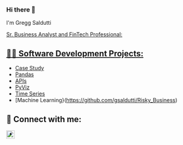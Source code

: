 ### Hi there 👋

I'm Gregg Saldutti<br/><a href="https://https://github.com/gsaldutti">
  
Sr. Business Analyst and FinTech Professional: 
<a href="https://www.linkedin.com/in/greggsaldutti-1701501//">
  
  <h2>👨‍💻 Software Development Projects:</h2>
  
  
  - [Case Study](https://https://github.com/gsaldutti/NICE-ACTIMIZE)
  - [Pandas](https://github.com/gsaldutti/Whale-Portfolio)
  - [APIs](https://github.com/gsaldutti/Financial-Planner)
  - [PyViz](https://github.com/gsaldutti/Pythonic-Monopoly)
  - [Time Series](https://github.com/gsaldutti/Forecasting-Net-Prophet)
  - [Machine Learning}(https://github.com/gsaldutti/Risky_Business)
  

[linkedin]: https://linkedin.com/in/greggsaldutti-1701501/
    
<h2> 🤳 Connect with me:</h2>
  
[<img align="left" alt="GreggSaldutti | LinkedIn" width="22px" src="https://cdn.jsdelivr.net/npm/simple-icons@v3/icons/linkedin.svg" />][linkedin]
  
  [linkedin]: https://linkedin.com/in/greggsaldutti-1701501/

<!--
**gsaldutti/gsaldutti** is a ✨ _special_ ✨ repository because its `README.md` (this file) appears on your GitHub profile.

Here are some ideas to get you started:

- 🔭 I’m currently working on ...
- 🌱 I’m currently learning ...
- 👯 I’m looking to collaborate on ...
- 🤔 I’m looking for help with ...
- 💬 Ask me about ...
- 📫 How to reach me: ...
- 😄 Pronouns: ...
- ⚡ Fun fact: ...
-->

- 
